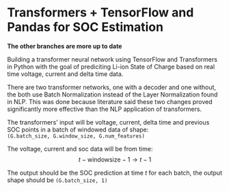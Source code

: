 # Transformers + TensorFlow and Pandas for SOC Estimation

**The other branches are more up to date**

Building a transformer neural network using TensorFlow and Transformers in Python with the goal of prediciting Li-ion State of Charge based on real time voltage, current and delta time data.

There are two transformer networks, one with a decoder and one without, the both use Batch Normalization instead of the Layer Normalization found in NLP.
This was done because literature said these two changes proved significantly more effective than the NLP application of transformers.

The transformers' input will be voltage, current, delta time and previous SOC points in a batch of windowed data of shape:<br>
```(G.batch_size, G.window_size, G.num_features)```

The voltage, current and soc data will be from time: $$t - \text{windowsize} - 1 \rightarrow t - 1$$

The output should be the SOC prediction at time $t$ for each batch, the output shape should be `(G.batch_size, 1)`

